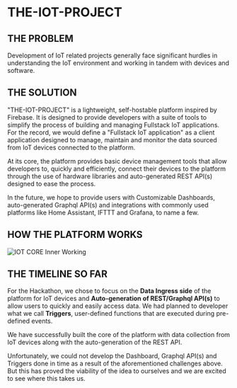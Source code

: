 # THE-IOT-PROJECT

## THE PROBLEM
Development of IoT related projects generally face significant hurdles in understanding the IoT environment and working in tandem with devices and software.

## THE SOLUTION
"THE-IOT-PROJECT" is a lightweight, self-hostable platform inspired by Firebase. It is designed to provide developers with a suite of tools to simplify the process of building and managing Fullstack IoT applications. For the record, we would define a "Fullstack IoT application"  as a client application designed to manage, maintain and monitor the data sourced from IoT devices connected to the platform.

At its core, the platform provides basic device management tools that allow developers to, quickly and efficiently, connect their devices to the platform through the use of hardware libraries and auto-generated REST API(s) designed to ease the process.

In the future, we hope to provide users with Customizable Dashboards, auto-generated Graphql API(s) and integrations with commonly used platforms like Home Assistant, IFTTT and Grafana, to name a few.

## HOW THE PLATFORM WORKS
![IOT CORE Inner Working](https://i.imgur.com/T5btYYn.jpg)

## THE TIMELINE SO FAR
For the Hackathon, we chose to focus on the **Data Ingress side** of the platform for IoT devices and **Auto-generation of REST/Graphql API(s)** to allow users to quickly and easily access data. We had planned to developer what we call **Triggers**, user-defined functions that are executed during pre-defined events.

We have successfully built the core of the platform with data collection from IoT devices along with the auto-generation of the REST API.

Unfortunately, we could not develop the Dashboard, Graphql API(s) and Triggers done in time as a result of the aforementioned challenges above.  But this has proved the viability of the idea to ourselves and we are excited to see where this takes us.